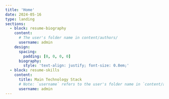 ```yaml
---
title: 'Home'
date: 2024-05-16
type: landing
sections:
  - block: resume-biography
    content:
      # The user's folder name in content/authors/
      username: admin
    design:
      spacing:
        padding: [0, 0, 0, 0]
      biography:
        style: 'text-align: justify; font-size: 0.8em;'
  - block: resume-skills
    content:
      title: Main Technology Stack
      # Note: `username` refers to the user's folder name in `content/authors/`
      username: admin
---
```

